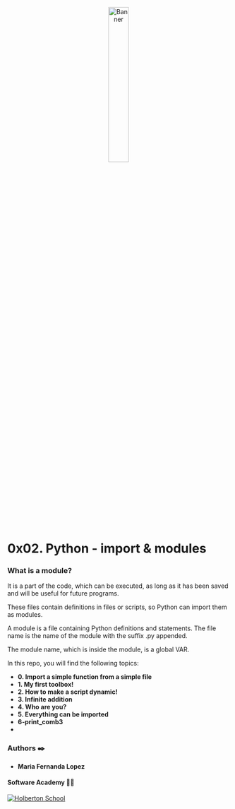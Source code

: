 <p align="center"><img src='https://img.icons8.com/nolan/452/python.png' alt='Banner' width=30%></p>

# 0x02. Python - import & modules

### What is a module?
<p>
It is a part of the code, which can be executed, as long as it has been saved and will be useful for future programs.

These files contain definitions in files or scripts, so Python can import them as modules.

A module is a file containing Python definitions and statements. The file name is the name of the module with the suffix .py appended.

The module name, which is inside the module, is a global VAR.
<p>

In this repo, you will find the following topics:

* __0. Import a simple function from a simple file__
* __1. My first toolbox!__
* __2. How to make a script dynamic!__
* __3. Infinite addition__
* __4. Who are you?__
* __5. Everything can be imported__
* __6-print_comb3__
* 


### Authors :black_nib:
* __Maria Fernanda Lopez__

#### Software Academy 👨‍💻

<p aling="center">
<a href="https://www.holbertonschool.com" target="_blank">
<img src="http://www.holbertonschool.com/holberton-logo.png" alt="Holberton School"  /></a>
</p>

